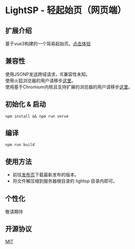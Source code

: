 # LightSP - 轻起始页（网页端）

## 扩展介绍
基于vue3构建的一个简易起始页。[点击体验](https://www.kihanlee.site/archive/lightsp/)

## 兼容性
使用JSONP发送跨域请求，IE兼容性未知。  
使用火狐浏览器的用户请移步[这里](https://github.com/KiHanLee/LightSP/tree/firefox)。  
使用基于Chromium内核且支持扩展的浏览器的用户请移步[这里](https://github.com/KiHanLee/LightSP/tree/chromium)。

## 初始化 & 启动
```
npm install && npm run serve
```

## 编译
```
npm run build
```

## 使用方法
- 前往[发布页](https://github.com/KiHanLee/LightSP/releases)下载最新发布的版本。
- 将文件解压缩到服务器根目录的 lightsp 目录内即可。

## 个性化
敬请期待

## 开源协议
[MIT](https://opensource.org/licenses/MIT)
